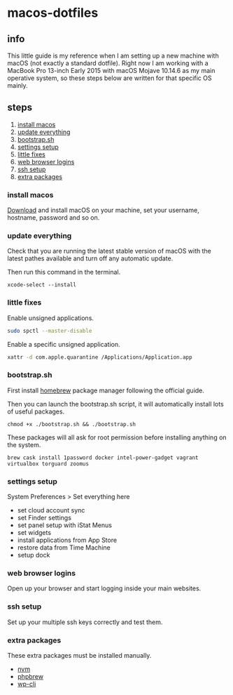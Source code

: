 # macos-dotfiles

## info

This little guide is my reference when I am setting up a new machine with macOS (not exactly a standard dotfile). Right now I am working with a MacBook Pro 13-inch Early 2015 with macOS Mojave 10.14.6 as my main operative system, so these steps below are written for that specific OS mainly.

## steps

1. [install macos](#install-macos)
2. [update everything](#update-everything)
3. [bootstrap.sh](#bootstrapsh)
4. [settings setup](#settings-setup)
5. [little fixes](#little-fixes)
6. [web browser logins](#web-browser-logins)
7. [ssh setup](#ssh-setup)
8. [extra packages](#extra-packages)

### install macos

[Download](https://dortania.github.io/OpenCore-Desktop-Guide/installer-guide/mac-install.html#downloading-macos) and install macOS on your machine, set your username, hostname, password and so on.

### update everything

Check that you are running the latest stable version of macOS with the latest pathes available and turn off any automatic update.

Then run this command in the terminal.

```shell
xcode-select --install
```

### little fixes

Enable unsigned applications.

```bash
sudo spctl --master-disable
```

Enable a specific unsigned application.

```bash
xattr -d com.apple.quarantine /Applications/Application.app
```

### bootstrap.sh

First install [homebrew](https://brew.sh) package manager following the official guide.

Then you can launch the bootstrap.sh script, it will automatically install lots of useful packages.

```shell
chmod +x ./bootstrap.sh && ./bootstrap.sh
```

These packages will all ask for root permission before installing anything on the system.

```shell
brew cask install 1password docker intel-power-gadget vagrant virtualbox torguard zoomus
```

### settings setup

System Preferences > Set everything here

* set cloud account sync
* set Finder settings
* set panel setup with iStat Menus
* set widgets
* install applications from App Store
* restore data from Time Machine
* setup dock

### web browser logins

Open up your browser and start logging inside your main websites.

### ssh setup

Set up your multiple ssh keys correctly and test them.

### extra packages

These extra packages must be installed manually.

* [nvm](https://github.com/nvm-sh/nvm)
* [phpbrew](https://github.com/phpbrew/phpbrew)
* [wp-cli](https://github.com/wp-cli/wp-cli)

